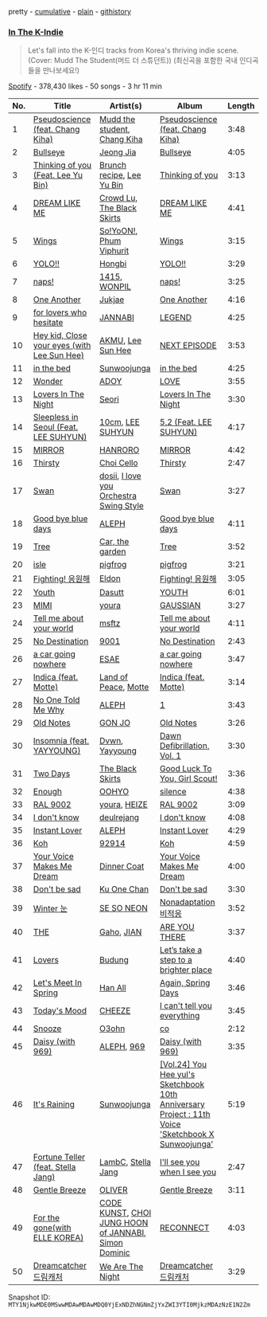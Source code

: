 pretty - [cumulative](/playlists/cumulative/37i9dQZF1DXdTb8AG95jne.md) - [plain](/playlists/plain/37i9dQZF1DXdTb8AG95jne) - [githistory](https://github.githistory.xyz/mackorone/spotify-playlist-archive/blob/main/playlists/plain/37i9dQZF1DXdTb8AG95jne)

### [In The K\-Indie](https://open.spotify.com/playlist/37i9dQZF1DXdTb8AG95jne)

> Let's fall into the K\-인디 tracks from Korea's thriving indie scene\. \(Cover: Mudd The Student\(머드 더 스튜던트\)\) \(최신곡을 포함한 국내 인디곡들을 만나보세요!\)

[Spotify](https://open.spotify.com/user/spotify) - 378,430 likes - 50 songs - 3 hr 11 min

| No. | Title | Artist(s) | Album | Length |
|---|---|---|---|---|
| 1 | [Pseudoscience \(feat\. Chang Kiha\)](https://open.spotify.com/track/4ivKqBkDfSRYc3H2DBdBW3) | [Mudd the student](https://open.spotify.com/artist/4xHlg3Tcv7TZZzFq0aW2hQ), [Chang Kiha](https://open.spotify.com/artist/2kppzekGp379T3M56GYd7d) | [Pseudoscience \(feat\. Chang Kiha\)](https://open.spotify.com/album/3leNJ19xRMO5HyTccjA5ce) | 3:48 |
| 2 | [Bullseye](https://open.spotify.com/track/72klky41z2aZ5ft5YAxlDy) | [Jeong Jia](https://open.spotify.com/artist/2dbUmZGHQxbgINmaqNxzz3) | [Bullseye](https://open.spotify.com/album/4K9A9hREpor7KTRbriaF7C) | 4:05 |
| 3 | [Thinking of you \(Feat\. Lee Yu Bin\)](https://open.spotify.com/track/0HjXWaEloMpHcBUlQOqDhr) | [Brunch recipe](https://open.spotify.com/artist/1dD0MLYuJ9HuIzBpQSKh0v), [Lee Yu Bin](https://open.spotify.com/artist/68n72jwJJfHg9MeLekrdub) | [Thinking of you](https://open.spotify.com/album/1MwHsKCA47rjE8vV9XKLqA) | 3:13 |
| 4 | [DREAM LIKE ME](https://open.spotify.com/track/3PyWBHnx6G5uUpeSjbmp6m) | [Crowd Lu](https://open.spotify.com/artist/2JBUyLiFvpFPWdZGqIGYLD), [The Black Skirts](https://open.spotify.com/artist/6WeDO4GynFmK4OxwkBzMW8) | [DREAM LIKE ME](https://open.spotify.com/album/2H6wEzaX0tu67DTAXjRDEo) | 4:41 |
| 5 | [Wings](https://open.spotify.com/track/4XQnhcwRPRmGG4E6PakLMb) | [So!YoON!](https://open.spotify.com/artist/7H5EC2qaylGun66YeRrVHg), [Phum Viphurit](https://open.spotify.com/artist/5mqguTgtaoCMNMZD6txCh6) | [Wings](https://open.spotify.com/album/1BzkLEFlQ4JQWUFWZrNIvC) | 3:15 |
| 6 | [YOLO!!](https://open.spotify.com/track/7CzlruoUvMHw2ilEEXjPRL) | [Hongbi](https://open.spotify.com/artist/7C016qCdmnw6SsBk0D6MlD) | [YOLO!!](https://open.spotify.com/album/4H9NHqoHnM5eOl5JVQ47PT) | 3:29 |
| 7 | [naps!](https://open.spotify.com/track/2psNTcUeXlI5vBt0zgehpw) | [1415](https://open.spotify.com/artist/71JjZRW0sCWpF1EuaS9TQA), [WONPIL](https://open.spotify.com/artist/3XGQthj0oqc8xGx3wRe4hP) | [naps!](https://open.spotify.com/album/3EnlNFwmB3Lpf932SlGbMq) | 3:25 |
| 8 | [One Another](https://open.spotify.com/track/189vi3KtFMw8bH2dKiXtD1) | [Jukjae](https://open.spotify.com/artist/7bWYN0sHvyH7yv1uefX07U) | [One Another](https://open.spotify.com/album/1NsVlv4D9l1GHn6nXOzAiz) | 4:16 |
| 9 | [for lovers who hesitate](https://open.spotify.com/track/5BqwC9kOBbqYkzdOKeXFFk) | [JANNABI](https://open.spotify.com/artist/2SY6OktZyMLdOnscX3DCyS) | [LEGEND](https://open.spotify.com/album/28GiIRNu9nEugqnUci3aIC) | 4:25 |
| 10 | [Hey kid, Close your eyes \(with Lee Sun Hee\)](https://open.spotify.com/track/4Cgct9Vlype9cYZFW2wSnk) | [AKMU](https://open.spotify.com/artist/6OwKE9Ez6ALxpTaKcT5ayv), [Lee Sun Hee](https://open.spotify.com/artist/4ZQVfuvon3XnGYkjTSey1O) | [NEXT EPISODE](https://open.spotify.com/album/0Pt0eGpyNO5dDN8PORypSy) | 3:53 |
| 11 | [in the bed](https://open.spotify.com/track/3WhLjQxdRYrI4JjmIEFnPe) | [Sunwoojunga](https://open.spotify.com/artist/04L3elxyr0XFua2Ek3domW) | [in the bed](https://open.spotify.com/album/2CtElDOpo2hSKXWVpf0qBj) | 4:25 |
| 12 | [Wonder](https://open.spotify.com/track/0v89jw9S9NPzOPCoZnLZxE) | [ADOY](https://open.spotify.com/artist/64sY7LsUjNE3ifONkftTXC) | [LOVE](https://open.spotify.com/album/2PXqmGnh714FuMOPji4JiI) | 3:55 |
| 13 | [Lovers In The Night](https://open.spotify.com/track/2dX2W20qzwqM6G910woDKo) | [Seori](https://open.spotify.com/artist/2bWTIIQP9zaVc55RaMGu7e) | [Lovers In The Night](https://open.spotify.com/album/5qewqwnafgBx455s6LNcWv) | 3:30 |
| 14 | [Sleepless in Seoul \(Feat\. LEE SUHYUN\)](https://open.spotify.com/track/2bPHxBNkKpnehnmEBYuW9n) | [10cm](https://open.spotify.com/artist/6zn0ihyAApAYV51zpXxdEp), [LEE SUHYUN](https://open.spotify.com/artist/6zfPiJgoaqNPHsW3fsUlBN) | [5.2 \(Feat\. LEE SUHYUN\)](https://open.spotify.com/album/30RJMNXikhoIuTMEqdESS0) | 4:17 |
| 15 | [MIRROR](https://open.spotify.com/track/50yugvQfKMyDyL2hEOxf9G) | [HANRORO](https://open.spotify.com/artist/5wVJpXzuKV6Xj7Yhsf2uYx) | [MIRROR](https://open.spotify.com/album/7gXO4iJkFBA3PUxDofF3E9) | 4:42 |
| 16 | [Thirsty](https://open.spotify.com/track/237XyNLeiI0MdnIRGpvlCt) | [Choi Cello](https://open.spotify.com/artist/5H5lROVPo6zqJacYlluJD5) | [Thirsty](https://open.spotify.com/album/4UGWbAYWe4N1VawX01am5y) | 2:47 |
| 17 | [Swan](https://open.spotify.com/track/6G0Kl2Fi4DalbsfbzuzMcD) | [dosii](https://open.spotify.com/artist/41lcf5k3PkUdxupYLkcjCd), [I love you Orchestra Swing Style](https://open.spotify.com/artist/03Avx5uX73mr7MtZZzkzls) | [Swan](https://open.spotify.com/album/0piGRjplHKONEbDxiHtdH2) | 3:27 |
| 18 | [Good bye blue days](https://open.spotify.com/track/0FseBo4lh1WeuvvIKAwsMR) | [ALEPH](https://open.spotify.com/artist/2ncTglxMHKmCzBKckfzOEv) | [Good bye blue days](https://open.spotify.com/album/6fujCf3YvZsPCsXIKRMbUe) | 4:11 |
| 19 | [Tree](https://open.spotify.com/track/30tYWTkLIQtZWnRIOqcHnJ) | [Car, the garden](https://open.spotify.com/artist/7c1HgFDe8ogy5NOZ1ANCJQ) | [Tree](https://open.spotify.com/album/5MuQTjOeSApez8vNGb94Ur) | 3:52 |
| 20 | [isle](https://open.spotify.com/track/77yv6fASf9WOxyPm3qqyMc) | [pigfrog](https://open.spotify.com/artist/37sRcX6lbXm3LbG8IHPTkB) | [pigfrog](https://open.spotify.com/album/2BtpxA0g6PcyMzg30T7c0Z) | 3:21 |
| 21 | [Fighting! 응원해](https://open.spotify.com/track/6jD4BKw85zAOpK9DCx6uYm) | [Eldon](https://open.spotify.com/artist/04GW9HXt9A5aPSNIVBf6m4) | [Fighting! 응원해](https://open.spotify.com/album/2DGqiNKAYJIJuqcQfKU2Hi) | 3:05 |
| 22 | [Youth](https://open.spotify.com/track/2LT8gtraNXInH6DZdP6jrt) | [Dasutt](https://open.spotify.com/artist/3txAiGYUmI4p84stqOoi1s) | [YOUTH](https://open.spotify.com/album/22Isp3j1eaoVzQrUm5zbiq) | 6:01 |
| 23 | [MIMI](https://open.spotify.com/track/2c51tgfKYA5CLBzKZjqGA5) | [youra](https://open.spotify.com/artist/5q9adPv91NFr8q2ZcKmX0V) | [GAUSSIAN](https://open.spotify.com/album/3z5HAU2kKo9TJFCxnj7Vw4) | 3:27 |
| 24 | [Tell me about your world](https://open.spotify.com/track/7egcd8TpHmrRdFzaZQGSGj) | [msftz](https://open.spotify.com/artist/2v9xvjxXMMndxvLJ86Ice4) | [Tell me about your world](https://open.spotify.com/album/3aP2kHKhDGWtyyzFu737vv) | 4:11 |
| 25 | [No Destination](https://open.spotify.com/track/62Mtv128QRn9peL7FQHoX8) | [9001](https://open.spotify.com/artist/0ucJPeq0vaU8dbHu0Tie6E) | [No Destination](https://open.spotify.com/album/6rGF5RhdjEzI9XXKaIZYqh) | 2:43 |
| 26 | [a car going nowhere](https://open.spotify.com/track/15iXRayrmpaA6QmtEKqpX4) | [ESAE](https://open.spotify.com/artist/573hBKu7MUNNUbp0OKhuRr) | [a car going nowhere](https://open.spotify.com/album/6bmqmW6zsY9fAdsI7k0E1b) | 3:47 |
| 27 | [Indica \(feat\. Motte\)](https://open.spotify.com/track/4lZTygIDDA87R9TWyJxXEc) | [Land of Peace](https://open.spotify.com/artist/5k0xHB7GIhrTwAAK9wWtfg), [Motte](https://open.spotify.com/artist/4bh77HBBwCekmEPcbXAljy) | [Indica \(feat\. Motte\)](https://open.spotify.com/album/5tfF5EUJI70rGfFrwPHwn5) | 3:14 |
| 28 | [No One Told Me Why](https://open.spotify.com/track/4p2F176QbCzx8tyxwGmpym) | [ALEPH](https://open.spotify.com/artist/2ncTglxMHKmCzBKckfzOEv) | [1](https://open.spotify.com/album/2uv3GEXDIyG4LQXdpjaeby) | 3:43 |
| 29 | [Old Notes](https://open.spotify.com/track/0m8MHpjuKKNvT19rvjHWAX) | [GON JO](https://open.spotify.com/artist/613hMXfJTCI4y3HKdWiLvC) | [Old Notes](https://open.spotify.com/album/6T7cyfKQunGFzVKy3nhiGl) | 3:26 |
| 30 | [Insomnia \(feat\. YAYYOUNG\)](https://open.spotify.com/track/3PWgyj5ae8qTqSrVRxG19k) | [Dvwn](https://open.spotify.com/artist/6WWUJGBY4ETAE22tRmgJ8b), [Yayyoung](https://open.spotify.com/artist/1mefU9eSDsjTwOJK0gn7xZ) | [Dawn Defibrillation, Vol\. 1](https://open.spotify.com/album/17nfUzuIgnYoYTsPzvXopO) | 3:30 |
| 31 | [Two Days](https://open.spotify.com/track/5cbSa8113mXCHqDkwfV6PQ) | [The Black Skirts](https://open.spotify.com/artist/6WeDO4GynFmK4OxwkBzMW8) | [Good Luck To You, Girl Scout!](https://open.spotify.com/album/00DOgIzvYICsW0Wjc4UJGR) | 3:36 |
| 32 | [Enough](https://open.spotify.com/track/0lLvhwKky1WGu6jYJ1vUgV) | [OOHYO](https://open.spotify.com/artist/50Zu2bK9y5UAtD0jcqk5VX) | [silence](https://open.spotify.com/album/0JLXXdA1ENNyfyj6oKGbsq) | 4:38 |
| 33 | [RAL 9002](https://open.spotify.com/track/1XyMBACv8WJzmnAobpgXiW) | [youra](https://open.spotify.com/artist/5q9adPv91NFr8q2ZcKmX0V), [HEIZE](https://open.spotify.com/artist/5dCvSnVduaFleCnyy98JMo) | [RAL 9002](https://open.spotify.com/album/5GSpWXgjEc3r0rMcS8yrmY) | 3:09 |
| 34 | [I don't know](https://open.spotify.com/track/2tjh87mXDZJJIKLOpqH97T) | [deulrejang](https://open.spotify.com/artist/1jdSKlrCsJ5qLsT7YuOiwM) | [I don't know](https://open.spotify.com/album/7Dlz2hPB7zxz4nf1RFpxiy) | 4:08 |
| 35 | [Instant Lover](https://open.spotify.com/track/76NDJ0hAQ9i3r7WmF6gCJ4) | [ALEPH](https://open.spotify.com/artist/2ncTglxMHKmCzBKckfzOEv) | [Instant Lover](https://open.spotify.com/album/5ejmTfFlUP6fuiBzm0RRLD) | 4:29 |
| 36 | [Koh](https://open.spotify.com/track/11nTAYWC46C6LGdJH1JlGG) | [92914](https://open.spotify.com/artist/0Zoe6ljAJo85rggnN6OaOF) | [Koh](https://open.spotify.com/album/1BYZllRHEx6mKOi2aKiEjM) | 4:59 |
| 37 | [Your Voice Makes Me Dream](https://open.spotify.com/track/23Pw6OjQUUg06RGKq406yK) | [Dinner Coat](https://open.spotify.com/artist/0NBzQhDqLwWJbfuQhNmgiV) | [Your Voice Makes Me Dream](https://open.spotify.com/album/3SGS1Q2ohr21a7Vq8G0C0n) | 4:00 |
| 38 | [Don't be sad](https://open.spotify.com/track/1f26mzPoBLP8OO67XDmwv8) | [Ku One Chan](https://open.spotify.com/artist/6ClAFFqc8VEOKSGTrvy8V5) | [Don't be sad](https://open.spotify.com/album/0U6NOQI9uIsK68H84Kvomc) | 3:30 |
| 39 | [Winter 눈](https://open.spotify.com/track/2E69ooAhWV1QIZ86MMLk85) | [SE SO NEON](https://open.spotify.com/artist/07OePkse2fcvU9wlVftNMl) | [Nonadaptation 비적응](https://open.spotify.com/album/0LnLkLjqu2sk3i0He64odF) | 3:52 |
| 40 | [THE](https://open.spotify.com/track/1Ssehbv2YuNm1PlwHQlkQU) | [Gaho](https://open.spotify.com/artist/3ybZTNrlK0QhL4rBxfLHOc), [JIAN](https://open.spotify.com/artist/4eIoxNh0xJ6x7iCf7r2hSb) | [ARE YOU THERE](https://open.spotify.com/album/67NbgsJ02X78ydRgMxRjUU) | 3:37 |
| 41 | [Lovers](https://open.spotify.com/track/2CXhXraeRr7EzV6GCBZBy6) | [Budung](https://open.spotify.com/artist/4RtxNIrPXlf3cTtIsuEWMi) | [Let’s take a step to a brighter place](https://open.spotify.com/album/33myALTzpif1l5ApybO8pk) | 4:40 |
| 42 | [Let's Meet In Spring](https://open.spotify.com/track/7e1IpTKqOMw1cstbBic8qs) | [Han All](https://open.spotify.com/artist/4y2MA188txnWeMIw9XwaJS) | [Again, Spring Days](https://open.spotify.com/album/2PnFurbn4SKEMu9OUk2VUL) | 3:46 |
| 43 | [Today's Mood](https://open.spotify.com/track/4v1WbXCkegXLnHTXPe7yzx) | [CHEEZE](https://open.spotify.com/artist/6NdzNrBP8Jbhzp6h7yojht) | [I can't tell you everything](https://open.spotify.com/album/19cnTIC9Q9V5YykBCRxvOL) | 3:45 |
| 44 | [Snooze](https://open.spotify.com/track/6YBR8tsZZjbZRATuFPNPVu) | [O3ohn](https://open.spotify.com/artist/3ZPELd2uCgchQqhLgvrDrI) | [co](https://open.spotify.com/album/48z6zKbAYLyrUjawzSnCwM) | 2:12 |
| 45 | [Daisy \(with 969\)](https://open.spotify.com/track/0cwQu6m9DQYmnzj8uG6F6W) | [ALEPH](https://open.spotify.com/artist/2ncTglxMHKmCzBKckfzOEv), [969](https://open.spotify.com/artist/2aMqGFNXYTujZMuU4B2EUk) | [Daisy \(with 969\)](https://open.spotify.com/album/4a4hJD5nTbiDE5fOhRyhOC) | 3:35 |
| 46 | [It's Raining](https://open.spotify.com/track/33pFdhZM3hNMTq6QPJf1Mu) | [Sunwoojunga](https://open.spotify.com/artist/04L3elxyr0XFua2Ek3domW) | [\[Vol.24\] You Hee yul's Sketchbook 10th Anniversary Project : 11th Voice 'Sketchbook X Sunwoojunga'](https://open.spotify.com/album/0ZJew5maK3dTxEqdBlOFgw) | 5:19 |
| 47 | [Fortune Teller \(feat\. Stella Jang\)](https://open.spotify.com/track/66216rH0JIcTsLCEDq2yeD) | [LambC](https://open.spotify.com/artist/0BpbTGO68X4wV2aLBzjnhL), [Stella Jang](https://open.spotify.com/artist/2Y9AUayH5pyZpVfkDYDfJV) | [I'll see you when I see you](https://open.spotify.com/album/0Tg70L8Bneo43Ml3chP19k) | 2:47 |
| 48 | [Gentle Breeze](https://open.spotify.com/track/0gywQujjcGhh1XAjMkjhwd) | [OLIVER](https://open.spotify.com/artist/4WzpqecdwnCeWATK2UpssH) | [Gentle Breeze](https://open.spotify.com/album/5Cvj2fZ0NE49eYxq51UBvk) | 3:11 |
| 49 | [For the gone\(with ELLE KOREA\)](https://open.spotify.com/track/2yPFwTJ1tUSLH0D28u3153) | [CODE KUNST](https://open.spotify.com/artist/4WnO2VmlwdTX77ANsThWLQ), [CHOI JUNG HOON of JANNABI](https://open.spotify.com/artist/5Fa7oN67rqbrgxbRVux7F4), [Simon Dominic](https://open.spotify.com/artist/57W9ikVc6O2wLDtmclSjvN) | [RECONNECT](https://open.spotify.com/album/5xll0TV8daHI8mPW3R9SyC) | 4:03 |
| 50 | [Dreamcatcher 드림캐처](https://open.spotify.com/track/6Jx06CqjXLM7VYljqkCRcL) | [We Are The Night](https://open.spotify.com/artist/5UT1mOF7JAjcc7e3wen8vw) | [Dreamcatcher 드림캐처](https://open.spotify.com/album/6OtpkxHRV3EGjzOgaPSmtl) | 3:29 |

Snapshot ID: `MTY1NjkwMDE0MSwwMDAwMDAwMDQ0YjExNDZhNGNmZjYxZWI3YTI0MjkzMDAzNzE1N2Zm`
